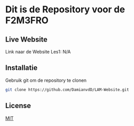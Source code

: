 # Dit is de Repository voor de F2M3FRO

## Live Website
Link naar de Website Les1: N/A

## Installatie

Gebruik git om de repository te clonen

```bash
git clone https://github.com/DamianvdD/LAM-Website.git
```

## License
[MIT](https://choosealicense.com/licenses/mit/)